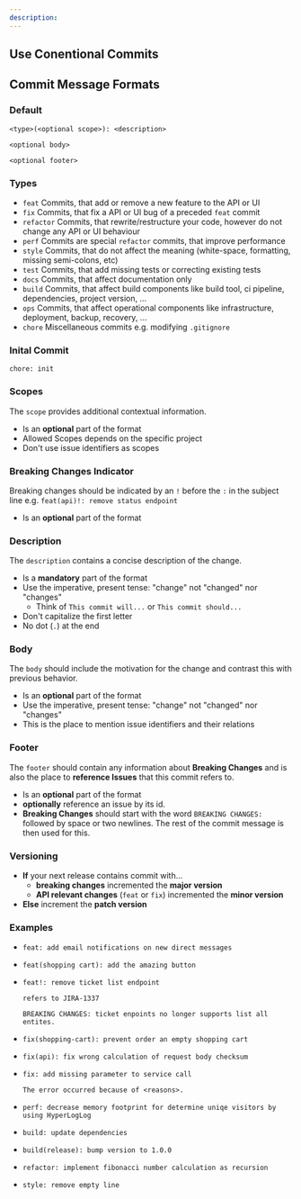 ```yaml
---
description: 
---
```


## Use Conentional Commits

## Commit Message Formats

### Default
```
<type>(<optional scope>): <description>

<optional body>

<optional footer>
```

### Types
- `feat` Commits, that add or remove a new feature to the API or UI
- `fix` Commits, that fix a API or UI bug of a preceded `feat` commit
- `refactor` Commits, that rewrite/restructure your code, however do not change any API or UI behaviour
- `perf` Commits are special `refactor` commits, that improve performance
- `style` Commits, that do not affect the meaning (white-space, formatting, missing semi-colons, etc)
- `test` Commits, that add missing tests or correcting existing tests
- `docs` Commits, that affect documentation only
- `build` Commits, that affect build components like build tool, ci pipeline, dependencies, project version, ...
- `ops` Commits, that affect operational components like infrastructure, deployment, backup, recovery, ...
- `chore` Miscellaneous commits e.g. modifying `.gitignore`

### Inital Commit 
```
chore: init
```

### Scopes
The `scope` provides additional contextual information.
* Is an **optional** part of the format
* Allowed Scopes depends on the specific project
* Don't use issue identifiers as scopes

### Breaking Changes Indicator
Breaking changes should be indicated by an `!` before the `:` in the subject line e.g. `feat(api)!: remove status endpoint`
- Is an **optional** part of the format

### Description
The `description` contains a concise description of the change.
- Is a **mandatory** part of the format
- Use the imperative, present tense: "change" not "changed" nor "changes"
  - Think of `This commit will...` or `This commit should...`
- Don't capitalize the first letter
- No dot (`.`) at the end

### Body
The `body` should include the motivation for the change and contrast this with previous behavior.
- Is an **optional** part of the format
- Use the imperative, present tense: "change" not "changed" nor "changes"
- This is the place to mention issue identifiers and their relations

### Footer
The `footer` should contain any information about **Breaking Changes** and is also the place to **reference Issues** that this commit refers to.
- Is an **optional** part of the format
- **optionally** reference an issue by its id.
- **Breaking Changes** should start with the word `BREAKING CHANGES:` followed by space or two newlines. The rest of the commit message is then used for this.

### Versioning
- **If** your next release contains commit with...
   - **breaking changes** incremented the **major version**
   - **API relevant changes** (`feat` or `fix`) incremented the **minor version**
- **Else** increment the **patch version**


### Examples
- ```
  feat: add email notifications on new direct messages
  ```
- ```
  feat(shopping cart): add the amazing button
  ```
- ```
  feat!: remove ticket list endpoint

  refers to JIRA-1337

  BREAKING CHANGES: ticket enpoints no longer supports list all entites.
  ```
- ```
  fix(shopping-cart): prevent order an empty shopping cart
  ```
- ```
  fix(api): fix wrong calculation of request body checksum
  ```
- ```
  fix: add missing parameter to service call

  The error occurred because of <reasons>.
  ```
- ```
  perf: decrease memory footprint for determine uniqe visitors by using HyperLogLog
  ```
- ```
  build: update dependencies
  ```
- ```
  build(release): bump version to 1.0.0
  ```
- ```
  refactor: implement fibonacci number calculation as recursion
  ```
- ```
  style: remove empty line
  ```

